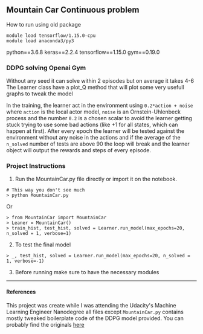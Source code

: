 ## Mountain Car Continuous problem 
How to run using old package
```
module load tensorflow/1.15.0-cpu
module load anaconda3/py3
```
python==3.6.8
keras==2.2.4
tensorflow==1.15.0
gym==0.19.0

### DDPG solving Openai Gym

Without any seed it can solve within 2 episodes but on average it takes 4-6
The Learner class have a plot_Q method that will plot some very usefull graphs to tweak the model

In the training, the learner act in the environment using `0.2*action + noise` where `action` is the local actor model, `noise` is an Ornstein-Uhlenbeck process and the number `0.2` is a chosen scalar to avoid the learner getting
stuck trying to use some bad actions (like +1 for all states, which can happen at first). After every epoch
the learner will be tested against the environment without any noise in the actions and if the average of the 
`n_solved` number of tests are above 90 the loop will break and the learner object will output the rewards and
steps of every episode.


### Project Instructions

1. Run the MountainCar.py file directly or import it on the notebook.

```
# This way you don't see much
> python MountainCar.py 
```

Or

```
> from MountainCar import MountainCar
> Leaner = MountainCar()
> train_hist, test_hist, solved = Learner.run_model(max_epochs=20, n_solved = 1, verbose=1)

```

2. To test the final model

```
> _, test_hist, solved = Learner.run_model(max_epochs=20, n_solved = 1, verbose=-1)
```

3. Before running make sure to have the necessary modules


---------------------
#### References
This project was create while I was attending the Udacity's Machine Learning Engineer Nanodegree all files except `MountainCar.py` contains mostly tweaked boilerplate code of the DDPG model provided. You can probably find the originals [here](https://github.com/udacity/deep-reinforcement-learning)
